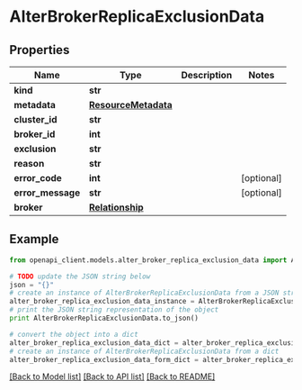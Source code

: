 # AlterBrokerReplicaExclusionData


## Properties
Name | Type | Description | Notes
------------ | ------------- | ------------- | -------------
**kind** | **str** |  | 
**metadata** | [**ResourceMetadata**](ResourceMetadata.md) |  | 
**cluster_id** | **str** |  | 
**broker_id** | **int** |  | 
**exclusion** | **str** |  | 
**reason** | **str** |  | 
**error_code** | **int** |  | [optional] 
**error_message** | **str** |  | [optional] 
**broker** | [**Relationship**](Relationship.md) |  | 

## Example

```python
from openapi_client.models.alter_broker_replica_exclusion_data import AlterBrokerReplicaExclusionData

# TODO update the JSON string below
json = "{}"
# create an instance of AlterBrokerReplicaExclusionData from a JSON string
alter_broker_replica_exclusion_data_instance = AlterBrokerReplicaExclusionData.from_json(json)
# print the JSON string representation of the object
print AlterBrokerReplicaExclusionData.to_json()

# convert the object into a dict
alter_broker_replica_exclusion_data_dict = alter_broker_replica_exclusion_data_instance.to_dict()
# create an instance of AlterBrokerReplicaExclusionData from a dict
alter_broker_replica_exclusion_data_form_dict = alter_broker_replica_exclusion_data.from_dict(alter_broker_replica_exclusion_data_dict)
```
[[Back to Model list]](../ccloud/README.md#documentation-for-models) [[Back to API list]](../ccloud/README.md#documentation-for-api-endpoints) [[Back to README]](../ccloud/README.md)


